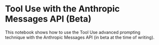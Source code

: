 # Tool Use with the Anthropic Messages API (Beta)

This notebook shows how to use the Tool Use advanced prompting technique with the Anthropic Messages API (in beta at the time of writing).